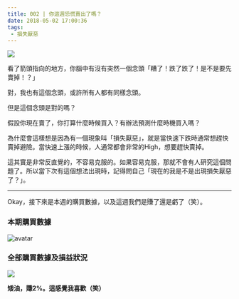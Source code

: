 ```yaml
---
title: 002 | 你這週恐慌賣出了嗎？
date: 2018-05-02 17:00:36
tags:
 - 損失厭惡
---
```


![](https://firebasestorage.googleapis.com/v0/b/blog-1f60b.appspot.com/o/002-p0.png?alt=media&token=ddee2976-c22f-4494-abe8-aa4c38b2baef)

看了箭頭指向的地方，你腦中有沒有突然一個念頭「糟了！跌了跌了！是不是要先賣掉！？」

對，我也有這個念頭，或許所有人都有同樣念頭。

但是這個念頭是對的嗎？

假設你現在賣了，你打算什麼時候買入？有辦法預測什麼時機買入嗎？

為什麼會這樣想是因為有一個現象叫「損失厭惡」，就是當快速下跌時通常想趕快賣掉避險。當快速上漲的時候，人通常都會非常的High，想要趕快賣掉。

這其實是非常反直覺的，不容易克服的。如果容易克服，那就不會有人研究這個問題了。所以當下次有這個想法出現時，記得問自己「現在的我是不是出現損失厭惡了？」。

***

Okay，接下來是本週的購買數據，以及這週我們是賺了還是虧了（笑）。

### 本期購買數據
![avatar](https://firebasestorage.googleapis.com/v0/b/blog-1f60b.appspot.com/o/%E8%B4%AD%E4%B9%B0%E6%95%B0%E6%8D%AE002.png?alt=media&token=fb60daab-6390-4f22-9068-4fd8afea8bc5)

### 全部購買數據及損益狀況
![](https://firebasestorage.googleapis.com/v0/b/blog-1f60b.appspot.com/o/%E5%85%A8%E9%83%A8%E8%B4%AD%E4%B9%B0%E6%95%B0%E6%8D%AE%E5%8F%8A%E6%8D%9F%E7%9B%8A%E7%8A%B6%E5%86%B5002.png?alt=media&token=c02587e4-ae92-43fa-893c-064199fece7f)

**矮油，賺2%。這感覺我喜歡（笑）**